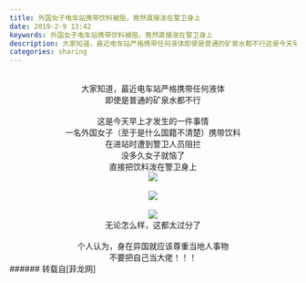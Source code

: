 ```yaml
---
title: 外国女子电车站携带饮料被阻，竟然直接泼在警卫身上
date: 2019-2-9 13:42
keywords: 外国女子电车站携带饮料被阻，竟然直接泼在警卫身上
description: 大家知道，最近电车站严格携带任何液体即使是普通的矿泉水都不行这是今天早上才发生的一件事情一名外国女子（至于是什么国籍不清楚）携带饮料在进站时遭到警卫人员阻拦没多久女子就恼了直接把饮料泼在警卫身上无论怎么样，这都太过分了个人认为，身在异国就应该尊重当地人事物不要把自己当大佬！！！
categories: sharing
---
```

<td class="t_f" id="postmessage_2954735">

<div align="center"><br/>
大家知道，最近电车站严格携带任何液体<br/>
即使是普通的矿泉水都不行<br/>
<br/>
这是今天早上才发生的一件事情<br/>
一名外国女子（至于是什么国籍不清楚）携带饮料<br/>
在进站时遭到警卫人员阻拦<br/>
没多久女子就恼了<br/>
直接把饮料泼在警卫身上<br/>

<img aid="1079177" data-cf-modified-a25208fbb3b642ace5ef06dc-="" file="data/attachment/forum/201902/09/133806ltqztvdc11geon1q.jpg.thumb.jpg" id="aimg_1079177" inpost="1" onclick="" onmouseover="" src="http://www.flw.ph/data/attachment/forum/201902/09/133806ltqztvdc11geon1q.jpg" style="cursor:pointer" zoomfile="data/attachment/forum/201902/09/133806ltqztvdc11geon1q.jpg"/>


<br/>
<br/>

<img aid="1079178" data-cf-modified-a25208fbb3b642ace5ef06dc-="" file="data/attachment/forum/201902/09/133807vb57vx5wlvn035sh.jpg.thumb.jpg" id="aimg_1079178" inpost="1" onclick="" onmouseover="" src="http://www.flw.ph/data/attachment/forum/201902/09/133807vb57vx5wlvn035sh.jpg" style="cursor:pointer" zoomfile="data/attachment/forum/201902/09/133807vb57vx5wlvn035sh.jpg"/>


<br/>
<br/>

<img aid="1079179" data-cf-modified-a25208fbb3b642ace5ef06dc-="" file="data/attachment/forum/201902/09/133808jzutgfj0muexuq8g.jpg.thumb.jpg" id="aimg_1079179" inpost="1" onclick="" onmouseover="" src="http://www.flw.ph/data/attachment/forum/201902/09/133808jzutgfj0muexuq8g.jpg" style="cursor:pointer" zoomfile="data/attachment/forum/201902/09/133808jzutgfj0muexuq8g.jpg"/>


<br/>
无论怎么样，这都太过分了<br/>
<br/>
个人认为，身在异国就应该尊重当地人事物<br/>
不要把自己当大佬！！！<br/>
</div></td>
###### 转载自[菲龙网]